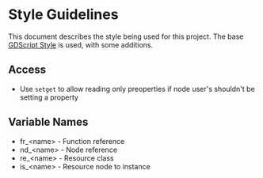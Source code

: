 # Style Guidelines

This document describes the style being used for this project.
The base [GDScript Style](https://docs.godotengine.org/en/3.1/getting_started/scripting/gdscript/gdscript_styleguide.html) is used, with some additions.

## Access

* Use `setget` to allow reading only preoperties if node user's shouldn't be setting a property

## Variable Names

* fr\_\<name\> - Function reference
* nd\_\<name\> - Node reference
* re\_\<name\> - Resource class
* is\_\<name\> - Resource node to instance